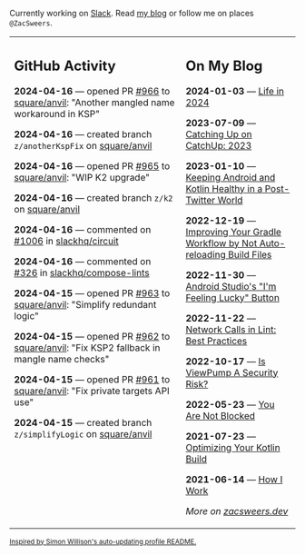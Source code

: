 Currently working on [Slack](https://slack.com/). Read [my blog](https://zacsweers.dev/) or follow me on places `@ZacSweers`.

<table><tr><td valign="top" width="60%">

## GitHub Activity
<!-- githubActivity starts -->
**2024-04-16** — opened PR [#966](https://github.com/square/anvil/pull/966) to [square/anvil](https://github.com/square/anvil): "Another mangled name workaround in KSP"

**2024-04-16** — created branch `z/anotherKspFix` on [square/anvil](https://github.com/square/anvil)

**2024-04-16** — opened PR [#965](https://github.com/square/anvil/pull/965) to [square/anvil](https://github.com/square/anvil): "WIP K2 upgrade"

**2024-04-16** — created branch `z/k2` on [square/anvil](https://github.com/square/anvil)

**2024-04-16** — commented on [#1006](https://github.com/slackhq/circuit/pull/1006#issuecomment-2059709776) in [slackhq/circuit](https://github.com/slackhq/circuit)

**2024-04-16** — commented on [#326](https://github.com/slackhq/compose-lints/issues/326#issuecomment-2059433802) in [slackhq/compose-lints](https://github.com/slackhq/compose-lints)

**2024-04-15** — opened PR [#963](https://github.com/square/anvil/pull/963) to [square/anvil](https://github.com/square/anvil): "Simplify redundant logic"

**2024-04-15** — opened PR [#962](https://github.com/square/anvil/pull/962) to [square/anvil](https://github.com/square/anvil): "Fix KSP2 fallback in mangle name checks"

**2024-04-15** — opened PR [#961](https://github.com/square/anvil/pull/961) to [square/anvil](https://github.com/square/anvil): "Fix private targets API use"

**2024-04-15** — created branch `z/simplifyLogic` on [square/anvil](https://github.com/square/anvil)
<!-- githubActivity ends -->
</td><td valign="top" width="40%">

## On My Blog
<!-- blog starts -->
**2024-01-03** — [Life in 2024](https://www.zacsweers.dev/life-in-2024/)

**2023-07-09** — [Catching Up on CatchUp: 2023](https://www.zacsweers.dev/catching-up-on-catchup-2023/)

**2023-01-10** — [Keeping Android and Kotlin Healthy in a Post-Twitter World](https://www.zacsweers.dev/keeping-android-healthy/)

**2022-12-19** — [Improving Your Gradle Workflow by Not Auto-reloading Build Files](https://www.zacsweers.dev/improving-your-workflow-by-not-auto-reloading-build-files/)

**2022-11-30** — [Android Studio's "I'm Feeling Lucky" Button](https://www.zacsweers.dev/android-studios-im-feeling-lucky-button/)

**2022-11-22** — [Network Calls in Lint: Best Practices](https://www.zacsweers.dev/network-calls-in-lint-best-practices/)

**2022-10-17** — [Is ViewPump A Security Risk?](https://www.zacsweers.dev/is-viewpump-a-security-risk/)

**2022-05-23** — [You Are Not Blocked](https://www.zacsweers.dev/you-are-not-blocked/)

**2021-07-23** — [Optimizing Your Kotlin Build](https://www.zacsweers.dev/optimizing-your-kotlin-build/)

**2021-06-14** — [How I Work](https://www.zacsweers.dev/how-i-work/)
<!-- blog ends -->
_More on [zacsweers.dev](https://zacsweers.dev/)_
</td></tr></table>

<sub><a href="https://simonwillison.net/2020/Jul/10/self-updating-profile-readme/">Inspired by Simon Willison's auto-updating profile README.</a></sub>